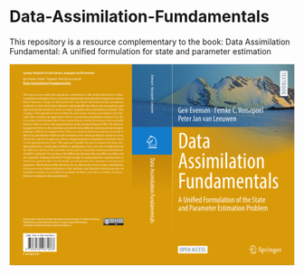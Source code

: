 # Data-Assimilation-Fumdamentals
This repository is a resource complementary to the book: Data Assimilation Fundamental: A unified formulation for state and parameter estimation

<p align="center">
<img src="pics/bookcover.png" width="600"> 
</p>

